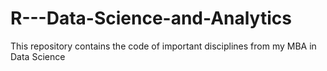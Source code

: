 # R---Data-Science-and-Analytics

This repository contains the code of important disciplines from my MBA in Data Science

